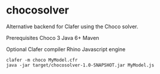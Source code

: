 chocosolver
===========

Alternative backend for Clafer using the Choco solver.

Prerequisites
Choco 3
Java 6+
Maven

Optional
Clafer compiler
Rhino Javascript engine

```
clafer -m choco MyModel.cfr
java -jar target/chocosolver-1.0-SNAPSHOT.jar MyModel.js
```

